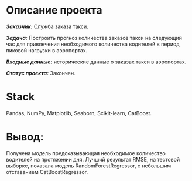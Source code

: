 # Описание проекта
***Заказчик:*** Служба заказа такси. 

***Задача:*** Построить прогноз количества заказов такси на следующий час для привлечения необходимого количества водителей в период пиковой нагрузки в аэропортах. 

***Входные данные:*** исторические данные о заказах такси в аэропортах.

***Статус проекта:*** Закончен.

# Stack
Pandas, NumPy, Matplotlib, Seaborn, Scikit-learn, CatBoost.

# Вывод:
Получена модель предсказывающая необходимое количество водителей на протяжении дня.
Лучший результат RMSE, на тестовой выборке, показала модель RandomForestRegressor, с небольшим отставанием CatBoostRegressor.
